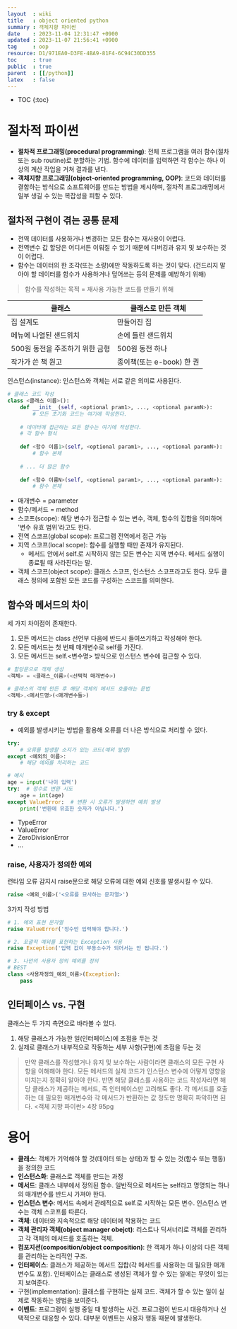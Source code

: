 ```yaml
---
layout  : wiki
title   : object oriented python
summary : 객체지향 파이썬
date    : 2023-11-04 12:31:47 +0900
updated : 2023-11-07 21:56:41 +0900
tag     : oop
resource: D1/971EA0-D3FE-4BA9-81F4-6C94C30DD355
toc     : true
public  : true
parent  : [[/python]]
latex   : false
---
```

* TOC
{:toc}

# 절차적 파이썬
- **절차적 프로그래밍(procedural programming)**: 전체 프로그램을 여러 함수(절차 또는 sub routine)로 분할하는 기법. 함수에 데이터를 입력하면 각 함수는 하나 이상의 계산 작업을 거쳐 결과를 낸다.
- **객체지향 프로그래밍(object-oriented programming, OOP)**: 코드와 데이터를 결합하는 방식으로 소프트웨어를 만드는 방법을 제시하며, 절차적 프로그래밍에서 일부 생길 수 있는 복잡성을 피할 수 있다.


## 절차적 구현이 겪는 공통 문제
- 전역 데이터를 사용하거나 변경하는 모든 함수는 재사용이 어렵다.
- 전역변수 값 할당은 어디서든 이뤄질 수 있기 때문에 디버깅과 유지 및 보수하는 것이 어렵다.
- 함수는 데이터의 한 조각(또는 소량)에만 작동하도록 하는 것이 맞다. (건드리지 말아야 할 데이터를 함수가 사용하거나 덮어쓰는 등의 문제를 예방하기 위해)


> 함수를 작성하는 목적 = 재사용 가능한 코드를 만들기 위해


| 클래스                          | 클래스로 만든 객체        |
|---------------------------------|---------------------------|
| 집 설계도                       | 만들어진 집               |
| 메뉴에 나열된 샌드위치          | 손에 들린 샌드위치        |
| 500원 동전을 주조하기 위한 금형 | 500원 동전 하나           |
| 작가가 쓴 책 원고               | 종이책(또는 e-book) 한 권 |

인스턴스(instance): 인스턴스와 객체는 서로 같은 의미로 사용된다.




```python
# 클래스 코드 작성
class <클래스 이름>():
    def __init__(self, <optional pram1>, ..., <optional paramN>):
        # 모든 초기화 코드는 여기에 작성한다.
    
    # 데이터에 접근하는 모든 함수는 여기에 작성한다.
    # 각 함수 형식
    
    def <함수 이름1>(self, <optional param1>, ..., <optional paramN>):
        # 함수 본체
    
    # ... 더 많은 함수
    
    def <함수 이름N>(self, <optional param1>, ..., <optional paramN>):
        # 함수 본체
```

- 매개변수 = parameter
- 함수/메서드 = method
- 스코프(scope): 해당 변수가 접근할 수 있는 변수, 객체, 함수의 집합을 의미하며 '변수 유효 범위'라고도 한다.
- 전역 스코프(global scope): 프로그램 전역에서 접근 가능
- 지역 스코프(local scope): 함수를 실행할 때만 존재가 유지된다.
    - 메서드 안에서 self.로 시작하지 않는 모든 변수는 지역 변수다. 메서드 실행이 종료될 때 사라진다는 말.
- 객체 스코프(object scope): 클래스 스코프, 인스턴스 스코프라고도 한다. 모두 클래스 정의에 포함된 모든 코드를 구성하는 스코프를 의미한다.


## 함수와 메서드의 차이
세 가지 차이점이 존재한다.
1. 모든 메서드는 class 선언부 다음에 반드시 들여쓰기하고 작성해야 한다.
2. 모든 메서드는 첫 번째 매개변수로 self를 가진다.
3. 모든 메서드는 self.<변수명> 방식으로 인스턴스 변수에 접근할 수 있다.

```python
# 할당문으로 객체 생성
<객체> = <클래스_이름>(<선택적 매개변수>)

# 클래스의 객체 만든 후 해당 객체의 메서드 호출하는 문법
<객체>.<메서드명>(<매개변수들>)
```

### try & except
- 예외를 발생시키는 방법을 활용해 오류를 더 나은 방식으로 처리할 수 있다.
```python
try:
    # 오류를 발생할 소지가 있는 코드(예외 발생)
except <예외의_이름>:
    # 해당 예외를 처리하는 코드
```

```python
# 예시
age = input('나이 입력')
try:  # 정수로 변환 시도
    age = int(age)
except ValueError:  # 변환 시 오류가 발생하면 예외 발생
    print('변환에 유효한 숫자가 아닙니다.')
```

- TypeError
- ValueError
- ZeroDivisionError
- ...

### raise, 사용자가 정의한 예외
런타임 오류 감지시 raise문으로 해당 오류에 대한 예외 신호를 발생시킬 수 있다.
```python
raise <예외_이름>('<오류를 묘사하는 문자열>')
```

3가지 작성 방법
```python
# 1. 예외 표현 문자열
raise ValueError('정수만 입력해야 합니다.')

# 2. 포괄적 예외를 표현하는 Exception 사용
raise Exception('입력 값이 부동소수가 되어서는 안 됩니다.')

# 3. 나만의 사용자 정의 예외를 정의
# BEST
class <사용자정의_예외_이름>(Exception):
    pass
```

## 인터페이스 vs. 구현
클래스는 두 가지 측면으로 바라볼 수 있다.
1. 해당 클래스가 가능한 일(인터페이스)에 초점을 두는 것
2. 실제로 클래스가 내부적으로 작동하는 세부 사항(구현)에 초점을 두는 것

> 만약 클래스를 작성했거나 유지 및 보수하는 사람이라면 클래스의 모든 구현 사항을 이해해야 한다. 모든 메서드의 실제 코드가 인스턴스 변수에 어떻게 영향을 미치는지 정확히 알아야 한다. 
> 반면 해당 클래스를 사용하는 코드 작성자라면 해당 클래스가 제공하는 메서드, 즉 인터페이스만 고려해도 좋다. 각 메서드를 호출하는 데 필요한 매개변수와 각 메서드가 반환하는 값 정도만 명확히 파악하면 된다.
><객체 지향 파이썬> 4장 95pg


# 용어
- **클래스**: 객체가 기억해야 할 것(데이터 또는 상태)과 할 수 있는 것(함수 또는 행동)을 정의한 코드
- **인스턴스화**: 클래스로 객체를 만드는 과정
- **메서드**: 클래스 내부에서 정의된 함수. 일반적으로 메서드는 self라고 명명되는 하나의 매개변수를 반드시 가져야 한다.
- **인스턴스 변수**: 메서드 속에서 관례적으로 self.로 시작하는 모든 변수. 인스턴스 변수는 객체 스코프를 따른다.
- **객체**: 데이터와 지속적으로 해당 데이터에 작용하는 코드
- **객체 관리자 객체(object manager obejct)**: 리스트나 딕셔너리로 객체를 관리하고 각 객체의 메서드를 호출하는 객체.
- **컴포지션(composition/object composition)**: 한 객체가 하나 이상의 다른 객체를 관리하는 논리적인 구조.
- **인터페이스**: 클래스가 제공하는 메서드 집합(각 메서드를 사용하는 데 필요한 매개변수도 포함). 인터페이스는 클래스로 생성된 객체가 할 수 있는 일에는 무엇이 있는지 보여준다.
- 구현(implementation): 클래스를 구현하는 실제 코드. 객체가 할 수 있는 일이 실제로 작동하는 방법을 보여준다.
- **이벤트**: 프로그램이 실행 중일 때 발생하는 사건. 프로그램이 반드시 대응하거나 선택적으로 대응할 수 있다. 대부분 이벤트는 사용자 행동 때문에 발생한다.
 
